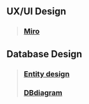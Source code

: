 ## UX/UI Design 
> ### [Miro](https://miro.com/app/board/o9J_l1u8niw=/)

## Database Design 
> ### [Entity design](https://lucid.app/lucidchart/invitations/accept/inv_a3c4d6e9-1bb6-47e7-a251-37f1279dc671?viewport_loc=-10%2C-10%2C1707%2C779%2C0_0)
> ### [DBdiagram](https://dbdiagram.io/embed/6124ff4a6dc2bb6073b94e21)
